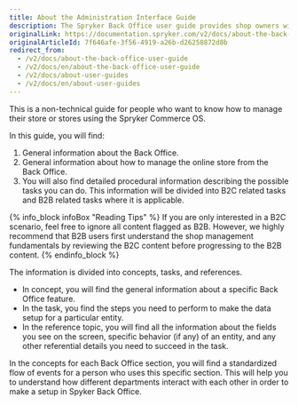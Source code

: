 ```yaml
---
title: About the Administration Interface Guide
description: The Spryker Back Office user guide provides shop owners with procedures on how to manage the online store in the Back Office using Spryker Commerce OS.
originalLink: https://documentation.spryker.com/v2/docs/about-the-back-office-user-guide
originalArticleId: 7f646afe-3f56-4919-a26b-d26258872d8b
redirect_from:
  - /v2/docs/about-the-back-office-user-guide
  - /v2/docs/en/about-the-back-office-user-guide
  - /v2/docs/about-user-guides
  - /v2/docs/en/about-user-guides
---
```


This is a non-technical guide for people who want to know how to manage their store or stores using the Spryker Commerce OS.

In this guide, you will find:

1. General information about the Back Office.
2. General information about how to manage the online store from the Back Office.
3. You will also find detailed procedural information describing the possible tasks you can do. This information will be divided into B2C related tasks and B2B related tasks where it is applicable.

{% info_block infoBox "Reading Tips" %}
If you are only interested in a B2C scenario, feel free to ignore all content flagged as B2B. However, we highly recommend that B2B users first understand the shop management fundamentals by reviewing the B2C content before progressing to the B2B content.
{% endinfo_block %}

The information is divided into concepts, tasks, and references.

* In concept, you will find the general information about a specific Back Office feature.
* In the task, you find the steps you need to perform to make the data setup for a particular entity.
* In the reference topic, you will find all the information about the fields you see on the screen, specific behavior (if any) of an entity, and any other referential details you need to succeed in the task.

In the concepts for each Back Office section, you will find a standardized flow of events for a person who uses this specific section. This will help you to understand how different departments interact with each other in order to make a setup in Spyker Back Office.
